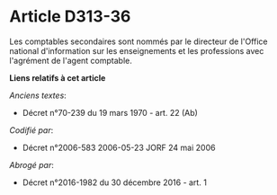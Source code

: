 # Article D313-36

Les comptables secondaires sont nommés par le directeur de l'Office national d'information sur les enseignements et les
professions avec l'agrément de l'agent comptable.

**Liens relatifs à cet article**

_Anciens textes_:

  - Décret n°70-239 du 19 mars 1970 - art. 22 (Ab)

_Codifié par_:

  - Décret n°2006-583 2006-05-23 JORF 24 mai 2006

_Abrogé par_:

  - Décret n°2016-1982 du 30 décembre 2016 - art. 1
